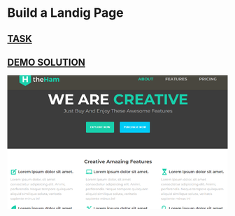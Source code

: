 # Build a Landig Page

## [TASK](https://www.freecodecamp.org/learn/responsive-web-design/responsive-web-design-projects/build-a-product-landing-page)

## [DEMO SOLUTION](https://voloshin-sergei.github.io/FreeCodeCamp/Responsive-Web-Design-Projects/Landig%20Page/)

![DEMO](demo.png)
